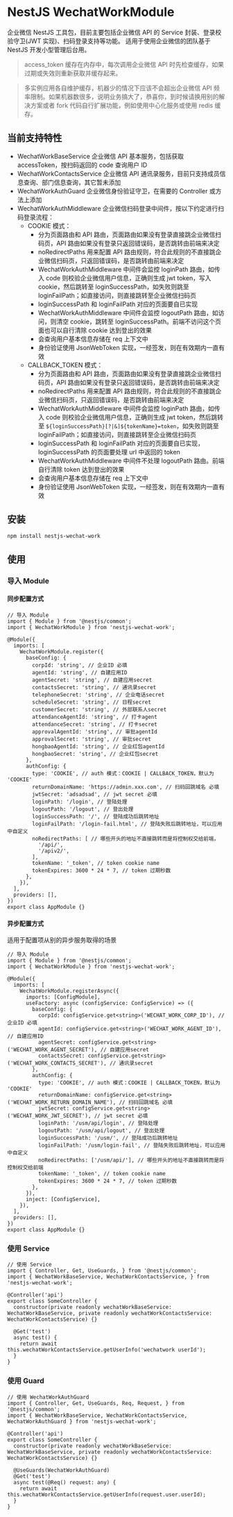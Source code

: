# NestJS WechatWorkModule

企业微信 NestJS 工具包，目前主要包括企业微信 API 的 Service 封装、登录校验守卫(JWT 实现)、扫码登录支持等功能。
适用于使用企业微信的团队基于 NestJS 开发小型管理后台用。

> access_token 缓存在内存中，每次调用企业微信 API 时先检查缓存，如果过期或失效则重新获取并缓存起来。

> 多实例应用各自维护缓存，机器少的情况下应该不会超出企业微信 API 频率限制。如果机器数很多，说明业务搞大了，恭喜你，到时候请换用别的解决方案或者 fork 代码自行扩展功能，例如使用中心化服务或使用 redis 缓存。

## 当前支持特性

* WechatWorkBaseService 企业微信 API 基本服务，包括获取 accessToken，按扫码返回的 code 查询用户 ID  
* WechatWorkContactsService 企业微信 API 通讯录服务，目前只支持成员信息查询、部门信息查询，其它暂未添加
* WechatWorkAuthGuard 企业微信身份验证守卫，在需要的 Controller 或方法上添加
* WechatWorkAuthMiddleware 企业微信扫码登录中间件，按以下约定进行扫码登录流程：
  * COOKIE 模式：
    * 分为页面路由和 API 路由，页面路由如果没有登录直接跳企业微信扫码页，API 路由如果没有登录只返回错误码，是否跳转由前端来决定
    * noRedirectPaths 用来配置 API 路由规则，符合此规则的不直接跳企业微信扫码页，只返回错误码，是否跳转由前端来决定
    * WechatWorkAuthMiddleware 中间件会监控 loginPath 路由，如传入 code 则校验企业微信用户信息，正确则生成 jwt token，写入 cookie，然后跳转至 loginSuccessPath，如失败则跳至 loginFailPath；如直接访问，则直接跳转至企业微信扫码页
    * loginSuccessPath 和 loginFailPath 对应的页面要自已实现
    * WechatWorkAuthMiddleware 中间件会监控 logoutPath 路由，如访问，则清空 cookie，跳转至 loginSuccessPath。前端不访问这个页面也可以自行清除 cookie 达到登出的效果
    * 会查询用户基本信息存储在 req 上下文中
    * 身份验证使用 JsonWebToken 实现，一经签发，则在有效期内一直有效
  * CALLBACK_TOKEN 模式：
    * 分为页面路由和 API 路由，页面路由如果没有登录直接跳企业微信扫码页，API 路由如果没有登录只返回错误码，是否跳转由前端来决定
    * noRedirectPaths 用来配置 API 路由规则，符合此规则的不直接跳企业微信扫码页，只返回错误码，是否跳转由前端来决定
    * WechatWorkAuthMiddleware 中间件会监控 loginPath 路由，如传入 code 则校验企业微信用户信息，正确则生成 jwt token，然后跳转至 `${loginSuccessPath}[?|&]${tokenName}=token`，如失败则跳至 loginFailPath；如直接访问，则直接跳转至企业微信扫码页
    * loginSuccessPath 和 loginFailPath 对应的页面要自已实现，loginSuccessPath 的页面要处理 url 中返回的 token
    * WechatWorkAuthMiddleware 中间件不处理 logoutPath 路由。前端自行清除 token 达到登出的效果
    * 会查询用户基本信息存储在 req 上下文中
    * 身份验证使用 JsonWebToken 实现，一经签发，则在有效期内一直有效

## 安装

```bash
npm install nestjs-wechat-work
```

## 使用

### 导入 Module

#### 同步配置方式

```
// 导入 Module
import { Module } from '@nestjs/common';
import { WechatWorkModule } from 'nestjs-wechat-work';

@Module({
  imports: [
    WechatWorkModule.register({
      baseConfig: {
        corpId: 'string', // 企业ID 必填
        agentId: 'string', // 自建应用ID
        agentSecret: 'string', // 自建应用secret
        contactsSecret: 'string', // 通讯录secret
        telephoneSecret: 'string', // 企业电话secret
        scheduleSecret: 'string', // 日程secret
        customerSecret: 'string', // 外部联系人secret
        attendanceAgentId: 'string', // 打卡agent
        attendanceSecret: 'string', // 打卡secret
        approvalAgentId: 'string', // 审批agentId
        approvalSecret: 'string', // 审批secret
        hongbaoAgentId: 'string', // 企业红包agentId
        hongbaoSecret: 'string', // 企业红包secret
      },
      authConfig: {
        type: 'COOKIE', // auth 模式：COOKIE | CALLBACK_TOKEN，默认为 'COOKIE'
        returnDomainName: 'https://admin.xxx.com', // 扫码回跳域名 必填
        jwtSecret: 'adsadsad', // jwt secret 必填
        loginPath: '/login', // 登陆处理
        logoutPath: '/logout', // 登出处理
        loginSuccessPath: '/', // 登陆成功后跳转地址
        loginFailPath: '/login-fail.html', // 登陆失败后跳转地址，可以应用中自定义
        noRedirectPaths: [ // 哪些开头的地址不直接跳转而是将控制权交给前端，
          '/api/',
          '/apiv2/',
        ],
        tokenName: '_token', // token cookie name
        tokenExpires: 3600 * 24 * 7, // token 过期秒数
      },
    }),
  ],
  providers: [],
})
export class AppModule {}

```

#### 异步配置方式

适用于配置项从别的异步服务取得的场景

```
// 导入 Module
import { Module } from '@nestjs/common';
import { WechatWorkModule } from 'nestjs-wechat-work';

@Module({
  imports: [
    WechatWorkModule.registerAsync({
      imports: [ConfigModule],
      useFactory: async (configService: ConfigService) => ({
        baseConfig: {
          corpId: configService.get<string>('WECHAT_WORK_CORP_ID'), // 企业ID 必填
          agentId: configService.get<string>('WECHAT_WORK_AGENT_ID'), // 自建应用ID
          agentSecret: configService.get<string>('WECHAT_WORK_AGENT_SECRET'), // 自建应用secret
          contactsSecret: configService.get<string>('WECHAT_WORK_CONTACTS_SECRET'), // 通讯录secret
        },
        authConfig: {
          type: 'COOKIE', // auth 模式：COOKIE | CALLBACK_TOKEN，默认为 'COOKIE'
          returnDomainName: configService.get<string>('WECHAT_WORK_RETURN_DOMAIN_NAME'), // 扫码回跳域名 必填
          jwtSecret: configService.get<string>('WECHAT_WORK_JWT_SECRET'), // jwt secret 必填
          loginPath: '/usm/api/login', // 登陆处理
          logoutPath: '/usm/api/logout', // 登出处理
          loginSuccessPath: '/usm/', // 登陆成功后跳转地址
          loginFailPath: '/usm/login-fail', // 登陆失败后跳转地址，可以应用中自定义
          noRedirectPaths: ['/usm/api/'], // 哪些开头的地址不直接跳转而是将控制权交给前端
          tokenName: '_token', // token cookie name
          tokenExpires: 3600 * 24 * 7, // token 过期秒数
        },
      }),
      inject: [ConfigService],
    }),
  ],
  providers: [],
})
export class AppModule {}

```

### 使用 Service

```
// 使用 Service
import { Controller, Get, UseGuards, } from '@nestjs/common';
import { WechatWorkBaseService, WechatWorkContactsService, } from 'nestjs-wechat-work';

@Controller('api')
export class SomeController {
  constructor(private readonly wechatWorkBaseService: WechatWorkBaseService, private readonly wechatWorkContactsService: WechatWorkContactsService) {}

  @Get('test')
  async test() {
    return await this.wechatWorkContactsService.getUserInfo('wechatwork userId');
  }
}
```

### 使用 Guard

```
// 使用 WechatWorkAuthGuard
import { Controller, Get, UseGuards, Req, Request, } from '@nestjs/common';
import { WechatWorkBaseService, WechatWorkContactsService, WechatWorkAuthGuard } from 'nestjs-wechat-work';

@Controller('api')
export class SomeController {
  constructor(private readonly wechatWorkBaseService: WechatWorkBaseService, private readonly wechatWorkContactsService: WechatWorkContactsService) {}

  @UseGuards(WechatWorkAuthGuard)
  @Get('test')
  async test(@Req() request: any) {
    return await this.wechatWorkContactsService.getUserInfo(request.user.userId);
  }
}
```

